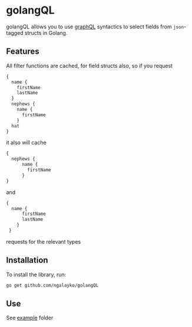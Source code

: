 # golangQL

golangQL allows you to use [graphQL](http://graphql.org/) syntactics to select fields from `json`-tagged structs in Golang. 

## Features
All filter functions are cached, for field structs also, so if you request 
```graphQL
{
  name {
    firstName 
    lastName
  } 
  nephews { 
    name { 
      firstName 
    } 
  hat 
} 
```
it also will cache
```graphQL
{
  nephews { 
      name { 
        firstName 
      } 
}
```
and 
```graphQL
{
  name {
      firstName 
      lastName
    } 
 }
```
requests for the relevant types

## Installation
To install the library, run:
```bash
go get github.com/ngalayko/golangQL
```

## Use
See [example](example) folder
